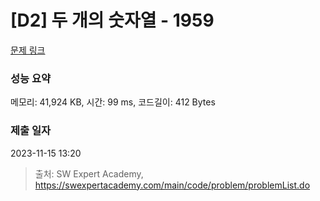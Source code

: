 # [D2] 두 개의 숫자열 - 1959 

[문제 링크](https://swexpertacademy.com/main/code/problem/problemDetail.do?contestProbId=AV5PpoFaAS4DFAUq) 

### 성능 요약

메모리: 41,924 KB, 시간: 99 ms, 코드길이: 412 Bytes

### 제출 일자

2023-11-15 13:20



> 출처: SW Expert Academy, https://swexpertacademy.com/main/code/problem/problemList.do